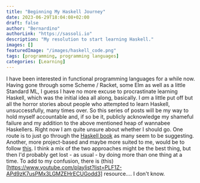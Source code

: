 ```yaml
---
title: "Beginning My Haskell Journey"
date: 2023-06-29T18:04:08+02:00
draft: false
author: "Bernardino"
authorLink: "https://sassoli.io"
description: "My resolution to start learning Haskell."
images: []
featuredImage: "/images/haskell_code.png"
tags: [programming, programming languages]
categories: [Learning]
---
```


I have been interested in functional programming languages for a while now. Having gone through some Scheme / Racket, some Elm as well as a little Standard ML, I guess I have no more excuse to procrastinate learning Haskell, which was the initial idea all along, basically. I _am_ a little put off but all the horror stories about people who attempted to learn Haskell, unsuccessfully, many times over. So this series of posts will be my way to hold myself accountable and, if so be it, publicly acknowledge my shameful failure and my addition to the above mentioned heap of wannabee Haskellers.
Right now I am quite unsure about whether I should go. One route is to just go through the [Haskell book](https://haskellbook.com) as many seem to be suggesting. Another, more project-based and maybe more suited to me, would be to follow [this](https://lhbg-book.link). I think a mix of the two approaches might be the best thing, but then I'd probably get lost - as usual - by doing more than one thing at a time. To add to my confusion, there is (this)[https://www.youtube.com/playlist?list=PLF1Z-APd9zK7usPMx3LGMZEHrECUGodd3] resource.... I don't know.
